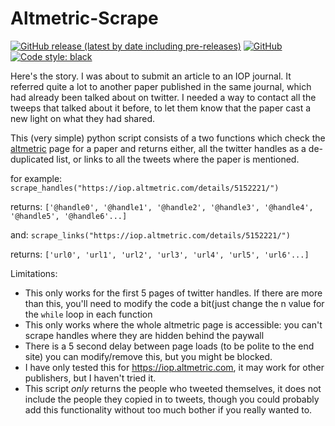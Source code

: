 # Altmetric-Scrape
[![GitHub release (latest by date including pre-releases)](https://img.shields.io/github/v/release/Priestley-Centre/Altmetric-Scrape?include_prereleases)](https://github.com/Priestley-Centre/Altmetric-Scrape/releases/tag/v1.0)
[![GitHub](https://github.com/RollsW/Altmetric-Scrape/blob/master/docs/MIT.svg)](https://github.com/RollsW/Altmetric-Scrape/blob/master/docs/LICENSE)
[![Code style: black](https://github.com/RollsW/Altmetric-Scrape/blob/master/docs/black.svg)](https://github.com/psf/black)

Here's the story. I was about to submit an article to an IOP journal. It referred quite a lot to another paper published in the same journal, which had already been talked about on twitter. I needed a way to contact all the tweeps that talked about it before, to let them know that the paper cast a new light on what they had shared.

This (very simple) python script consists of a two functions which check the [altmetric](https://www.altmetric.com/) page for a paper and returns either, all the twitter handles as a de-duplicated list, or links to all the tweets where the paper is mentioned.

for example: `scrape_handles("https://iop.altmetric.com/details/5152221/")`

returns: `['@handle0', '@handle1', '@handle2', '@handle3', '@handle4', '@handle5', '@handle6'...]`

and: `scrape_links("https://iop.altmetric.com/details/5152221/")`

returns: `['url0', 'url1', 'url2', 'url3', 'url4', 'url5', 'url6'...]`

Limitations:
+ This only works for the first 5 pages of twitter handles. If there are more than this, you'll need to modify the code a bit(just change the n value for the `while` loop in each function
+ This only works where the whole altmetric page is accessible: you can't scrape handles where they are hidden behind the paywall
+ There is a 5 second delay between page loads (to be polite to the end site) you can modify/remove this, but you might be blocked.
+ I have only tested this for https://iop.altmetric.com, it may work for other publishers, but I haven't tried it.
+ This script *only* returns the people who tweeted themselves, it does not include the people they copied in to tweets, though you could probably add this functionality without too much bother if you really wanted to.

